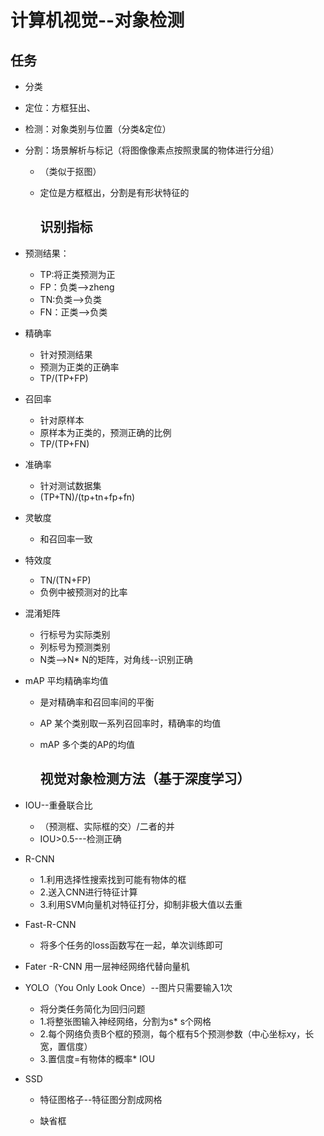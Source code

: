 # 计算机视觉--对象检测

## 任务

- 分类

- 定位：方框狂出、

- 检测：对象类别与位置（分类&定位）

- 分割：场景解析与标记（将图像像素点按照隶属的物体进行分组）

  - （类似于抠图）

  - 定位是方框框出，分割是有形状特征的

    ## 识别指标

- 预测结果：

  - TP:将正类预测为正
  - FP：负类-->zheng
  - TN:负类-->负类
  - FN：正类-->负类

- 精确率

  - 针对预测结果
  - 预测为正类的正确率
  - TP/(TP+FP)

- 召回率

  - 针对原样本
  - 原样本为正类的，预测正确的比例
  - TP/(TP+FN)

- 准确率

  - 针对测试数据集
  - (TP+TN)/(tp+tn+fp+fn)

- 灵敏度

  - 和召回率一致

- 特效度

  - TN/(TN+FP)
  - 负例中被预测对的比率

- 混淆矩阵

  - 行标号为实际类别
  - 列标号为预测类别
  - N类-->N* N的矩阵，对角线--识别正确

- mAP 平均精确率均值

  - 是对精确率和召回率间的平衡

  - AP 某个类别取一系列召回率时，精确率的均值

  - mAP 多个类的AP的均值

    ## 视觉对象检测方法（基于深度学习）

- IOU--重叠联合比

  - （预测框、实际框的交）/二者的并
  - IOU>0.5---检测正确

- R-CNN

  - 1.利用选择性搜索找到可能有物体的框
  - 2.送入CNN进行特征计算
  - 3.利用SVM向量机对特征打分，抑制非极大值以去重

- Fast-R-CNN

  - 将多个任务的loss函数写在一起，单次训练即可

- Fater -R-CNN 用一层神经网络代替向量机

- YOLO（You Only Look Once）--图片只需要输入1次

  - 将分类任务简化为回归问题
  - 1.将整张图输入神经网络，分割为s* s个网格
  - 2.每个网络负责B个框的预测，每个框有5个预测参数（中心坐标xy，长宽，置信度）
  - 3.置信度=有物体的概率* IOU

- SSD

  - 特征图格子--特征图分割成网格

  - 缺省框

    